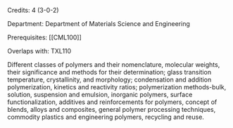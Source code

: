 Credits: 4 (3-0-2)

Department: Department of Materials Science and Engineering

Prerequisites: [[CML100]]

Overlaps with: TXL110

Different classes of polymers and their nomenclature, molecular weights, their significance and methods for their determination; glass transition temperature, crystallinity, and morphology; condensation and addition polymerization, kinetics and reactivity ratios; polymerization methods-bulk, solution, suspension and emulsion, inorganic polymers, surface functionalization, additives and reinforcements for polymers, concept of blends, alloys and composites, general polymer processing techniques, commodity plastics and engineering polymers, recycling and reuse.